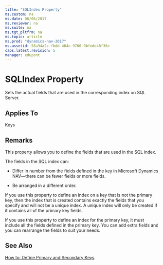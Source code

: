 ```yaml
---
title: "SQLIndex Property"
ms.custom: na
ms.date: 06/06/2017
ms.reviewer: na
ms.suite: na
ms.tgt_pltfrm: na
ms.topic: article
ms.prod: "dynamics-nav-2017"
ms.assetid: 58a94a2c-fbdd-404e-9760-9bfede48f36e
caps.latest.revision: 5
manager: edupont
---
```

# SQLIndex Property
Sets the actual fields that are used in the corresponding index on SQL Server.  
  
## Applies To  
 Keys  
  
## Remarks  
 This property allows you to define the fields that are used in the SQL index.  
  
 The fields in the SQL index can:  
  
-   Differ in number from the fields defined in the key in Microsoft Dynamics NAV—there can be fewer fields or more fields.  
  
-   Be arranged in a different order.  
  
 If you use this property to define an index on a key that is not the primary key, then the index that is created contains exactly the fields that you specify and will not be a unique index. A unique index will only be created if it contains all of the primary key fields.  
  
 If you use this property to define an index for the primary key, it must include all the fields defined in the primary key. You can add extra fields and you can rearrange the fields to suit your needs.  
  
## See Also  
 [How to: Define Primary and Secondary Keys](How-to--Define-Primary-and-Secondary-Keys.md)